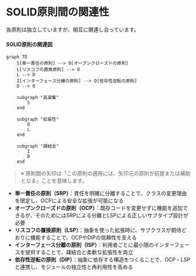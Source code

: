 # SOLID原則間の関連性

各原則は独立していますが、相互に関連し合っています。

#### SOLID原則の関連図

```mermaid
graph TD
    S[単一責任の原則] --> O[オープンクローズドの原則]
    L[リスコフの置換原則] --> O
    L --> D
    I[インターフェース分離の原則] --> D[依存性逆転の原則]
    D --> O
    
    subgraph "高凝集"
        S
    end
    
    subgraph "拡張性"
        O
        L
    end
    
    subgraph "疎結合"
        I
        D
    end
```
> ※ 原則間の矢印は「この原則の適用には、矢印元の原則が前提または補助となる」ことを意味します。

- **単一責任の原則（SRP）**：責任を明確に分離することで、クラスの変更理由を限定し、OCPによる安全な拡張が可能になる
- **オープンクローズドの原則（OCP）**：既存コードを変更せずに機能を追加できるが、そのためにはSRPによる分離とLSPによる正しいサブタイプ設計が必要
- **リスコフの置換原則（LSP）**：抽象を使った拡張時に、サブクラスが期待どおりに機能することで、OCPやDIPの信頼性を支える
- **インターフェース分離の原則（ISP）**：利用者ごとに最小限のインターフェースを提供することで、疎結合と柔軟な拡張性を両立
- **依存性逆転の原則（DIP）**：抽象に依存する構造をつくることで、OCP・LSPと連携し、モジュールの独立性と再利用性を高める

